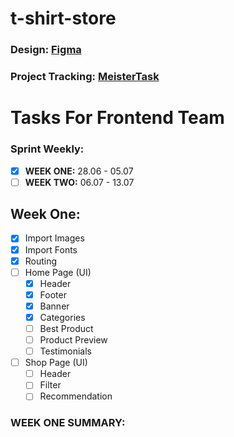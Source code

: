 # t-shirt-store

### Design: [Figma](https://www.figma.com/file/vC7y7FtvEm92soNHHC4PCH/T-Shirt-Website-(Community)-(Community)?node-id=0%3A1)
### Project Tracking: [MeisterTask](https://www.meistertask.com/app/project/cADD4NYQ/t-shirt-store)
# Tasks For Frontend Team
### Sprint Weekly: 
- [x] **WEEK ONE:** 28.06 - 05.07
- [ ] **WEEK TWO:** 06.07 - 13.07 

## Week One:
- [x] Import Images
- [x] Import Fonts
- [x] Routing
- [ ] Home Page (UI)
    - [x] Header
    - [x] Footer
    - [x] Banner
    - [x] Categories
    - [ ] Best Product
    - [ ] Product Preview
    - [ ] Testimonials
- [ ] Shop Page (UI)
    - [ ] Header
    - [ ] Filter
    - [ ] Recommendation
### WEEK ONE SUMMARY:


